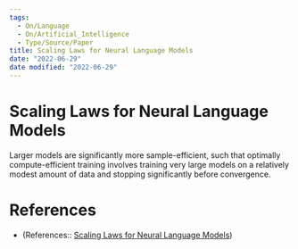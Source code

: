 ```yaml
---
tags:
  - On/Language
  - On/Artificial_Intelligence
  - Type/Source/Paper
title: Scaling Laws for Neural Language Models
date: "2022-06-29"
date modified: "2022-06-29"
---
```


# Scaling Laws for Neural Language Models
Larger models are significantly more sample-efficient, such that optimally compute-efficient training involves training very large models on a relatively modest amount of data and stopping significantly before convergence.

# References
- (References:: [Scaling Laws for Neural Language Models](https://arxiv.org/abs/2001.08361))
